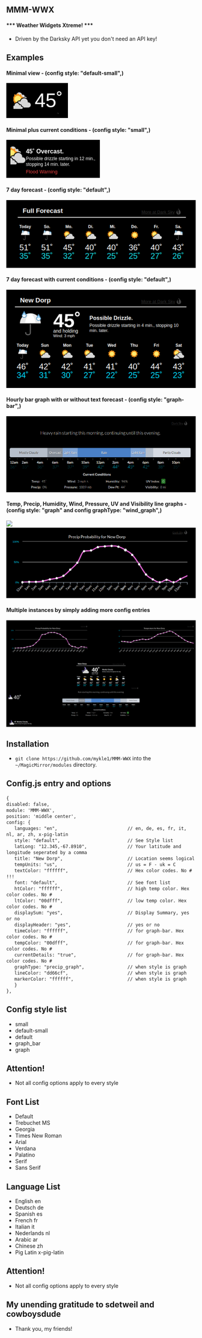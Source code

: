 ## MMM-WWX

#### *** Weather Widgets Xtreme! ***

* Driven by the Darksky API yet you don't need an API key!

## Examples

#### Minimal view - (config style: "default-small",)

![](images/minimal.png)

#### Minimal plus current conditions - (config style: "small",)

![](images/minimalPlus.png)

#### 7 day forecast - (config style: "default",)

![](images/7day.png)

#### 7 day forecast with current conditions - (config style: "default",)

![](images/7dayPlus.png)

#### Hourly bar graph with or without text forecast - (config style: "graph-bar",)

![](images/barGraph.png)

#### Temp, Precip, Humidity, Wind, Pressure, UV and Visibility line graphs - (config style: "graph" and config graphType: "wind_graph",)

![](images/temperature.png)
![](images/precip.png)

#### Multiple instances by simply adding more config entries

![](images/multiple.png)

## Installation

* `git clone https://github.com/mykle1/MMM-WWX` into the `~/MagicMirror/modules` directory.

## Config.js entry and options


```
{
disabled: false,
module: 'MMM-WWX',
position: 'middle center',
config: {
   languages: "en",                          // en, de, es, fr, it, nl, ar, zh, x-pig-latin
   style: "default",                         // See Style list
   latLong: "12.345,-67.8910",               // Your latitude and longitude seperated by a comma
   title: "New Dorp",                        // Location seems logical
   tempUnits: "us",                          // us = F - uk = C
   textColor: "ffffff",                      // Hex color codes. No # !!!
   font: "default",                          // See font list
   htColor: "ffffff",                        // high temp color. Hex color codes. No #
   ltColor: "00dfff",                        // low temp color. Hex color codes. No #
   displaySum: "yes",                        // Display Summary, yes or no
   displayHeader: "yes",                     // yes or no
   timeColor: "ffffff",                      // for graph-bar. Hex color codes. No #
   tempColor: "00dfff",                      // for graph-bar. Hex color codes. No #
   currentDetails: "true",                   // for graph-bar. Hex color codes. No #
   graphType: "precip_graph",                // when style is graph
   lineColor: "dd66cf",                      // when style is graph
   markerColor: "ffffff",                    // when style is graph
   }
},
```

## Config style list

* small
* default-small
* default
* graph_bar
* graph


## Attention!

* Not all config options apply to every style

## Font List

* Default
* Trebuchet MS
* Georgia
* Times New Roman
* Arial
* Verdana
* Palatino
* Serif
* Sans Serif

## Language List

* English en
* Deutsch de
* Spanish es
* French fr
* Italian it
* Nederlands nl
* Arabic ar
* Chinese zh
* Pig Latin x-pig-latin

## Attention!

* Not all config options apply to every style

## My unending gratitude to sdetweil and cowboysdude

* Thank you, my friends!
